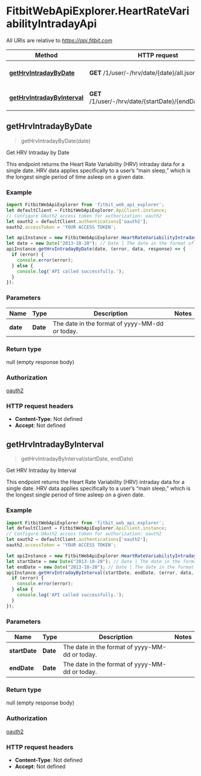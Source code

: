 # FitbitWebApiExplorer.HeartRateVariabilityIntradayApi

All URIs are relative to *https://api.fitbit.com*

Method | HTTP request | Description
------------- | ------------- | -------------
[**getHrvIntradayByDate**](HeartRateVariabilityIntradayApi.md#getHrvIntradayByDate) | **GET** /1/user/-/hrv/date/{date}/all.json | Get HRV Intraday by Date
[**getHrvIntradayByInterval**](HeartRateVariabilityIntradayApi.md#getHrvIntradayByInterval) | **GET** /1/user/-/hrv/date/{startDate}/{endDate}/all.json | Get HRV Intraday by Interval



## getHrvIntradayByDate

> getHrvIntradayByDate(date)

Get HRV Intraday by Date

This endpoint returns the Heart Rate Variability (HRV) intraday data for a single date. HRV data applies specifically to a user’s “main sleep,” which is the longest single period of time asleep on a given date.

### Example

```javascript
import FitbitWebApiExplorer from 'fitbit_web_api_explorer';
let defaultClient = FitbitWebApiExplorer.ApiClient.instance;
// Configure OAuth2 access token for authorization: oauth2
let oauth2 = defaultClient.authentications['oauth2'];
oauth2.accessToken = 'YOUR ACCESS TOKEN';

let apiInstance = new FitbitWebApiExplorer.HeartRateVariabilityIntradayApi();
let date = new Date("2013-10-20"); // Date | The date in the format of yyyy-MM-dd or today.
apiInstance.getHrvIntradayByDate(date, (error, data, response) => {
  if (error) {
    console.error(error);
  } else {
    console.log('API called successfully.');
  }
});
```

### Parameters


Name | Type | Description  | Notes
------------- | ------------- | ------------- | -------------
 **date** | **Date**| The date in the format of yyyy-MM-dd or today. | 

### Return type

null (empty response body)

### Authorization

[oauth2](../README.md#oauth2)

### HTTP request headers

- **Content-Type**: Not defined
- **Accept**: Not defined


## getHrvIntradayByInterval

> getHrvIntradayByInterval(startDate, endDate)

Get HRV Intraday by Interval

This endpoint returns the Heart Rate Variability (HRV) intraday data for a single date. HRV data applies specifically to a user’s “main sleep,” which is the longest single period of time asleep on a given date.

### Example

```javascript
import FitbitWebApiExplorer from 'fitbit_web_api_explorer';
let defaultClient = FitbitWebApiExplorer.ApiClient.instance;
// Configure OAuth2 access token for authorization: oauth2
let oauth2 = defaultClient.authentications['oauth2'];
oauth2.accessToken = 'YOUR ACCESS TOKEN';

let apiInstance = new FitbitWebApiExplorer.HeartRateVariabilityIntradayApi();
let startDate = new Date("2013-10-20"); // Date | The date in the format of yyyy-MM-dd or today.
let endDate = new Date("2013-10-20"); // Date | The date in the format of yyyy-MM-dd or today.
apiInstance.getHrvIntradayByInterval(startDate, endDate, (error, data, response) => {
  if (error) {
    console.error(error);
  } else {
    console.log('API called successfully.');
  }
});
```

### Parameters


Name | Type | Description  | Notes
------------- | ------------- | ------------- | -------------
 **startDate** | **Date**| The date in the format of yyyy-MM-dd or today. | 
 **endDate** | **Date**| The date in the format of yyyy-MM-dd or today. | 

### Return type

null (empty response body)

### Authorization

[oauth2](../README.md#oauth2)

### HTTP request headers

- **Content-Type**: Not defined
- **Accept**: Not defined


